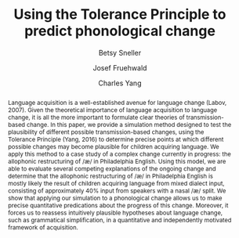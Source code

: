 ---
abstract: "Language acquisition is a well-established avenue for language change (Labov,\
  \ 2007). Given the theoretical importance of language acquisition to language change,\
  \ it is all the more important to formulate clear theories of transmission-based\
  \ change. In this paper, we provide a simulation method designed to test the plausibility\
  \ of different possible transmission-based changes, using the Tolerance Principle\
  \ (Yang, 2016) to determine precise points at which different possible changes may\
  \ become plausible for children acquiring language. We apply this method to a case\
  \ study of a complex change currently in progress: the allophonic restructuring\
  \ of /\xE6/ in Philadelphia English. Using this model, we are able to evaluate several\
  \ competing explanations of the ongoing change and determine that the allophonic\
  \ restructuring of /\xE6/ in Philadelphia English is mostly likely the result of\
  \ children acquiring language from mixed dialect input, consisting of approximately\
  \ 40\\% input from speakers with a nasal /\xE6/ split. We show that applying our\
  \ simulation to a phonological change allows us to make precise quantitative predications\
  \ about the progress of this change. Moreover, it forces us to reassess intuitively\
  \ plausible hypotheses about language change, such as grammatical simplification,\
  \ in a quantitative and independently motivated framework of acquisition."
author:
- Betsy Sneller
- Josef Fruehwald
- Charles Yang
category: paper
doi: 10.1017/S0954394519000061
journal: ''
layout: publication
number: '1'
p_url: https://www.cambridge.org/core/product/identifier/S0954394519000061/type/journal_article
pages: 1--20
published: Language Variation and Change
title: Using the Tolerance Principle to predict phonological change
volume: '31'
year: '2019'
---